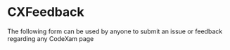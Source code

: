 # CXFeedback
The following form can be used by anyone to submit an issue or feedback regarding any CodeXam page

